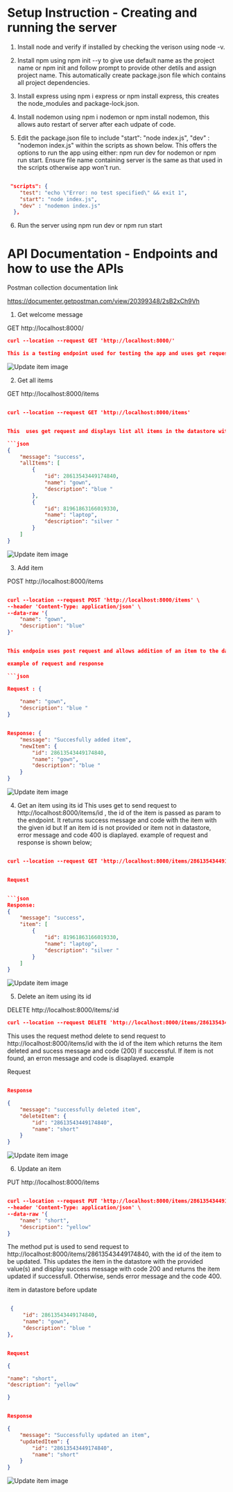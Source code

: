 
# Setup Instruction - Creating and running the server

1. Install node and verify if installed by checking the verison using node -v.

2. Install npm using npm init --y to give use default name as the project name or npm init and follow prompt to provide other detils and assign project name. This automatically create package.json file which contains all project dependencies.

3. Install express using npm i express or npm install express, this creates the node_modules and package-lock.json.

4. Install nodemon using npm i nodemon or npm install nodemon, this allows auto restart of server after each udpate of code.


5. Edit the package.json file  to include "start": "node index.js", "dev" : "nodemon index.js" within the scripts as shown below. This offers the options to run the app using either:  npm run dev for nodemon or npm run start. Ensure file name containing server is the same as that used in the scripts otherwise app won't run.



```json 

 "scripts": {
    "test": "echo \"Error: no test specified\" && exit 1",
    "start": "node index.js",
    "dev" : "nodemon index.js"
  },

```
6. Run the server using npm run dev or npm run start


# API Documentation - Endpoints and how to use the APIs

Postman collection documentation link

https://documenter.getpostman.com/view/20399348/2sB2xCh9Vh



1. Get welcome message 

GET http://localhost:8000/

```json 
curl --location --request GET 'http://localhost:8000/'

This is a testing endpoint used for testing the app and uses get request to return the message 'Hello World'

```
![Update item image](images/root-route.png)

2. Get all items 

GET http://localhost:8000/items


```json

curl --location --request GET 'http://localhost:8000/items'


This  uses get request and displays list all items in the datastore with success message and code (200) and corresponding , example of response

```json 
{
    "message": "success",
    "allItems": [
        {
            "id": 28613543449174840,
            "name": "gown",
            "description": "blue "
        },
        {
            "id": 81961863166019330,
            "name": "laptop",
            "description": "silver "
        }
    ]
}

```
![Update item image](images/all-items.png)

3. Add item

POST http://localhost:8000/items

```json

curl --location --request POST 'http://localhost:8000/items' \
--header 'Content-Type: application/json' \
--data-raw '{
    "name": "gown",
    "description": "blue"
}'


This endpoin uses post request and allows addition of an item to the datastore, the name and discription of the item must be provided while the item id is automatically assiigned upon submission of the request. Success message is received as well as the item added. If any required data is not provided , it raises error and displays the code 404 with error message.

example of request and response 

```json

Request : {
    
    "name": "gown",
    "description": "blue "
}


Response: {
    "message": "Succesfully added item",
    "newItem": {
        "id": 28613543449174840,
        "name": "gown",
        "description": "blue "
    }
}


```

![Update item image](images/add-item.png)

4. Get an item using its id 
This uses get to send request to http://localhost:8000/items/id , the id of the item is passed as param to the endpoint. It returns success message and code with the item with the given id but If an item id is not provided or item not in datastore, error message and code 400 is diaplayed. example of request and response is shown below;

```json 

curl --location --request GET 'http://localhost:8000/items/28613543449174840'


Request 


```json 
Response: 
{
    "message": "success",
    "item": [
        {
            "id": 81961863166019330,
            "name": "laptop",
            "description": "silver "
        }
    ]
}

```

![Update item image](images/one-item.png)

5. Delete an item using its id 

DELETE http://localhost:8000/items/:id

```json
curl --location --request DELETE 'http://localhost:8000/items/28613543449174840'

```

This uses the request method delete to send request to http://localhost:8000/items/id with the id of the item which returns the item deleted and sucess message and code (200) if successful. If item is not found, an erron message and code is disaplayed. example 

Request

```json

Response

{
    "message": "successfully deleted item",
    "deleteItem": {
        "id": "28613543449174840",
        "name": "short"
    }
}

```

![Update item image](images/delete-item.png)

6. Update an item

PUT http://localhost:8000/items

```json

curl --location --request PUT 'http://localhost:8000/items/28613543449174840' \
--header 'Content-Type: application/json' \
--data-raw '{
    "name": "short",
    "description": "yellow"
}

```


The method put is used to send request to http://localhost:8000/items/28613543449174840, with the id of the item to be updated. This updates the item in the datastore with the provided value(s) and display success message with code 200  and returns the item updated if successfull. Otherwise, sends error message and the code 400. 

item in datastore before update

```json 

 {
     "id": 28613543449174840,
     "name": "gown",
     "description": "blue "
},


Request 

{

"name": "short",
"description": "yellow"

}


Response

{
    "message": "Successfully updated an item",
    "updatedItem": {
        "id": "28613543449174840",
        "name": "short"
    }
}

```


![Update item image](images/update-item.png)

